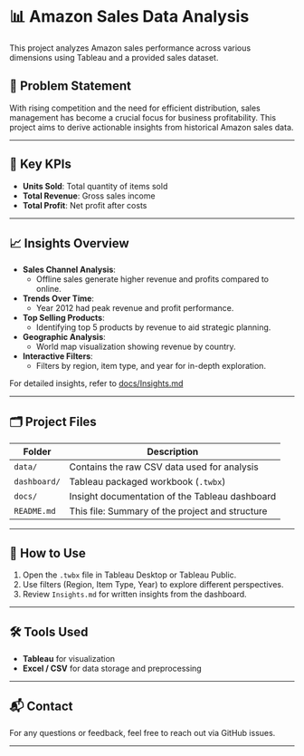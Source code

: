 # 📊 Amazon Sales Data Analysis

This project analyzes Amazon sales performance across various dimensions using Tableau and a provided sales dataset.


## 📝 Problem Statement

With rising competition and the need for efficient distribution, sales management has become a crucial focus for business profitability. This project aims to derive actionable insights from historical Amazon sales data.

---

## 📌 Key KPIs

- **Units Sold**: Total quantity of items sold
- **Total Revenue**: Gross sales income
- **Total Profit**: Net profit after costs

---

## 📈 Insights Overview

- **Sales Channel Analysis**:
  - Offline sales generate higher revenue and profits compared to online.
- **Trends Over Time**:
  - Year 2012 had peak revenue and profit performance.
- **Top Selling Products**:
  - Identifying top 5 products by revenue to aid strategic planning.
- **Geographic Analysis**:
  - World map visualization showing revenue by country.
- **Interactive Filters**:
  - Filters by region, item type, and year for in-depth exploration.

For detailed insights, refer to [docs/Insights.md](docs/Insights.md)

---

## 🗂️ Project Files

| Folder | Description |
|--------|-------------|
| `data/` | Contains the raw CSV data used for analysis |
| `dashboard/` | Tableau packaged workbook (`.twbx`) |
| `docs/` | Insight documentation of the Tableau dashboard |
| `README.md` | This file: Summary of the project and structure |

---

## 🚀 How to Use

1. Open the `.twbx` file in Tableau Desktop or Tableau Public.
2. Use filters (Region, Item Type, Year) to explore different perspectives.
3. Review `Insights.md` for written insights from the dashboard.

---

## 🛠 Tools Used

- **Tableau** for visualization
- **Excel / CSV** for data storage and preprocessing

---

## 📬 Contact

For any questions or feedback, feel free to reach out via GitHub issues.

---

